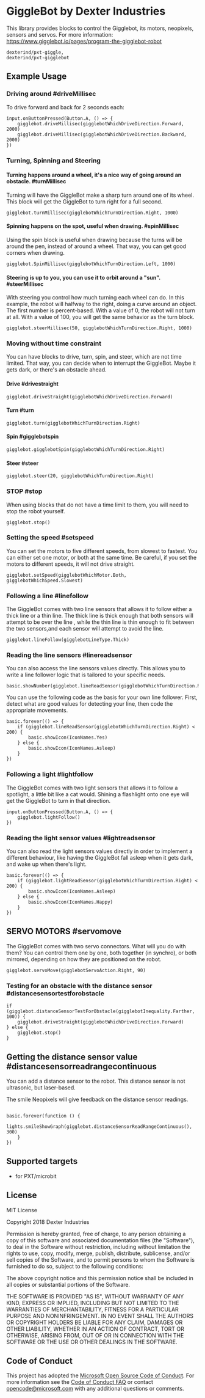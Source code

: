 # GiggleBot by Dexter Industries
This library provides blocks to control the Gigglebot, its motors, neopixels, sensors and servos.
For more information: https://www.gigglebot.io/pages/program-the-gigglebot-robot
```package
dexterind/pxt-giggle,
dexterind/pxt-gigglebot
```
## Example Usage

### Driving around  #driveMillisec
To drive forward and back for 2 seconds each:

```blocks
input.onButtonPressed(Button.A, () => {
    gigglebot.driveMillisec(gigglebotWhichDriveDirection.Forward, 2000)
    gigglebot.driveMillisec(gigglebotWhichDriveDirection.Backward, 2000)
})
```

### Turning, Spinning and Steering
#### Turning happens around a wheel, it's a nice way of going around an obstacle. #turnMillisec
Turning will have the GiggleBot make a sharp turn around one of its wheel. 
This block will get the GiggleBot to turn right for a full second.
```blocks
gigglebot.turnMillisec(gigglebotWhichTurnDirection.Right, 1000)
```
#### Spinning happens on the spot, useful when drawing. #spinMillisec
Using the spin block is useful when drawing because the turns will be around the pen, instead of around a wheel. That way, you can get good corners when drawing.

```blocks
gigglebot.SpinMillisec(gigglebotWhichTurnDirection.Left, 1000)
```

#### Steering is up to you, you can use it to orbit around a "sun". #steerMillisec
With steering you control how much turning each wheel can do. In this example, the robot will halfway to the right, doing a curve around an object. The first number is percent-based. With a value of 0, the robot will not turn at all. With a value of 100, you will get the same behavior as the turn block.
```blocks
gigglebot.steerMillisec(50, gigglebotWhichTurnDirection.Right, 1000)
```
### Moving without time constraint 
You can have blocks to drive, turn, spin, and steer, which are not time limited. That way, you can decide when to interrupt the GiggleBot. Maybe it gets dark, or there's an obstacle ahead.

#### Drive #drivestraight 
```blocks
gigglebot.driveStraight(gigglebotWhichDriveDirection.Forward)
```
#### Turn #turn 
```blocks
gigglebot.turn(gigglebotWhichTurnDirection.Right)
```
#### Spin #gigglebotspin 
```blocks
gigglebot.gigglebotSpin(gigglebotWhichTurnDirection.Right)
```
#### Steer #steer
```blocks
gigglebot.steer(20, gigglebotWhichTurnDirection.Right)
```

### STOP #stop
When using blocks that do not have a time limit to them, you will need to stop the robot yourself.
```blocks
gigglebot.stop()
```

### Setting the speed #setspeed
You can set the motors to five different speeds, from slowest to fastest. You can either set one motor, or both at the same time. Be careful, if you set the motors to different speeds, it will not drive straight.

```blocks
gigglebot.setSpeed(gigglebotWhichMotor.Both, gigglebotWhichSpeed.Slowest)
```

### Following a line #linefollow
The GiggleBot comes with two line sensors that allows it to follow either a thick line or a thin line. The thick line is thick enough that both sensors will attempt to be over the line , while the thin line is thin enough to fit between the two sensors,and each sensor will attempt to avoid the line.

```blocks
gigglebot.lineFollow(gigglebotLineType.Thick)
```

### Reading the line sensors #linereadsensor

You can also access the line sensors values directly. This allows you to write a line follower logic that is tailored to your specific needs.

```blocks
basic.showNumber(gigglebot.lineReadSensor(gigglebotWhichTurnDirection.Right)) 
```

You can use the following code as the basis for your own line follower. First, detect what are good values for detecting your line, then code the appropriate movements.
```blocks
basic.forever(() => {
    if (gigglebot.lineReadSensor(gigglebotWhichTurnDirection.Right) < 200) {
        basic.showIcon(IconNames.Yes)
    } else {
        basic.showIcon(IconNames.Asleep)
    }
})
```

### Following a light #lightfollow

The GiggleBot comes with two light sensors that allows it to follow a spotlight, a little bit like a cat would.  Shining a flashlight onto one eye will get the GiggleBot to turn in that direction.
```blocks
input.onButtonPressed(Button.A, () => {
    gigglebot.lightFollow()
})
```

### Reading the light sensor values #lightreadsensor

You can also read the light sensors values directly in order to implement a different behaviour, like having the GiggleBot fall asleep when it gets dark, and wake up when there's light.

```blocks
basic.forever(() => {
    if (gigglebot.lightReadSensor(gigglebotWhichTurnDirection.Right) < 200) {
        basic.showIcon(IconNames.Asleep)
    } else {
        basic.showIcon(IconNames.Happy)
    }
})
```


## SERVO MOTORS  #servomove
The GiggleBot comes with two servo connectors. What will you do with them? You can control them one by one, both together (in synchro), or both mirrored, depending on how they are positioned on the robot.
```blocks
gigglebot.servoMove(gigglebotServoAction.Right, 90)
```

### Testing for an obstacle with the distance sensor #distancesensortestforobstacle 

```blocks
if (gigglebot.distanceSensorTestForObstacle(gigglebotInequality.Farther, 100)) {
    gigglebot.driveStraight(gigglebotWhichDriveDirection.Forward)
} else {
    gigglebot.stop()
}
```

## Getting the distance sensor value #distancesensorreadrangecontinuous

You can add a distance sensor to the robot. This distance sensor is not ultrasonic, but laser-based. 

The smile Neopixels will give feedback on the distance sensor readings.
```blocks

basic.forever(function () {
    lights.smileShowGraph(gigglebot.distanceSensorReadRangeContinuous(), 300)
    }
})
```

## Supported targets

* for PXT/microbit

## License

MIT License

Copyright 2018 Dexter Industries

Permission is hereby granted, free of charge, to any person obtaining a copy of this software and associated documentation files (the "Software"), to deal in the Software without restriction, including without limitation the rights to use, copy, modify, merge, publish, distribute, sublicense, and/or sell copies of the Software, and to permit persons to whom the Software is furnished to do so, subject to the following conditions:

The above copyright notice and this permission notice shall be included in all copies or substantial portions of the Software.

THE SOFTWARE IS PROVIDED "AS IS", WITHOUT WARRANTY OF ANY KIND, EXPRESS OR IMPLIED, INCLUDING BUT NOT LIMITED TO THE WARRANTIES OF MERCHANTABILITY, FITNESS FOR A PARTICULAR PURPOSE AND NONINFRINGEMENT. IN NO EVENT SHALL THE AUTHORS OR COPYRIGHT HOLDERS BE LIABLE FOR ANY CLAIM, DAMAGES OR OTHER LIABILITY, WHETHER IN AN ACTION OF CONTRACT, TORT OR OTHERWISE, ARISING FROM, OUT OF OR IN CONNECTION WITH THE SOFTWARE OR THE USE OR OTHER DEALINGS IN THE SOFTWARE.

## Code of Conduct

This project has adopted the [Microsoft Open Source Code of Conduct](https://opensource.microsoft.com/codeofconduct/). For more information see the [Code of Conduct FAQ](https://opensource.microsoft.com/codeofconduct/faq/) or contact [opencode@microsoft.com](mailto:opencode@microsoft.com) with any additional questions or comments.